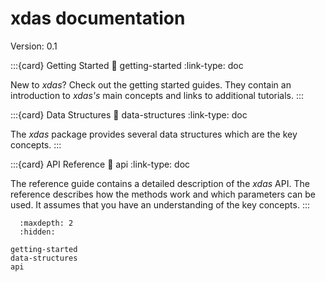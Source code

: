 # xdas documentation

Version: 0.1

:::{card} Getting Started
:link: getting-started
:link-type: doc

New to *xdas*? Check out the getting started guides. They contain an
introduction to *xdas's* main concepts and links to additional tutorials.
:::

:::{card} Data Structures
:link: data-structures
:link-type: doc

The *xdas* package provides several data structures which are the key concepts.
:::

:::{card} API Reference
:link: api
:link-type: doc

The reference guide contains a detailed description of the *xdas* API.
The reference describes how the methods work and which parameters can
be used. It assumes that you have an understanding of the key concepts.
:::

```{toctree}
  :maxdepth: 2
  :hidden:

getting-started
data-structures
api
```
